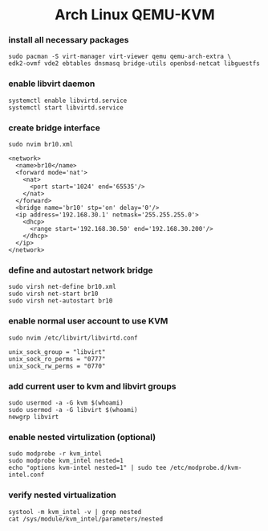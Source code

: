 <h1 align="center">Arch Linux QEMU-KVM</h1>

### install all necessary packages
```
sudo pacman -S virt-manager virt-viewer qemu qemu-arch-extra \
edk2-ovmf vde2 ebtables dnsmasq bridge-utils openbsd-netcat libguestfs
```

### enable libvirt daemon
```
systemctl enable libvirtd.service
systemctl start libvirtd.service
```

### create bridge interface

`sudo nvim br10.xml`
```
<network>
  <name>br10</name>
  <forward mode='nat'>
    <nat>
      <port start='1024' end='65535'/>
    </nat>
  </forward>
  <bridge name='br10' stp='on' delay='0'/>
  <ip address='192.168.30.1' netmask='255.255.255.0'>
    <dhcp>
      <range start='192.168.30.50' end='192.168.30.200'/>
    </dhcp>
  </ip>
</network>
```

### define and autostart network bridge
```
sudo virsh net-define br10.xml
sudo virsh net-start br10
sudo virsh net-autostart br10
```

### enable normal user account to use KVM

`sudo nvim /etc/libvirt/libvirtd.conf`
```
unix_sock_group = "libvirt"
unix_sock_ro_perms = "0777"
unix_sock_rw_perms = "0770"
```

### add current user to kvm and libvirt groups
```
sudo usermod -a -G kvm $(whoami)
sudo usermod -a -G libvirt $(whoami)
newgrp libvirt
```

### enable nested virtulization (optional)
```
sudo modprobe -r kvm_intel
sudo modprobe kvm_intel nested=1
echo "options kvm-intel nested=1" | sudo tee /etc/modprobe.d/kvm-intel.conf
```

### verify nested virtualization
```
systool -m kvm_intel -v | grep nested
cat /sys/module/kvm_intel/parameters/nested
```
